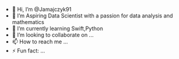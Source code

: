 - 👋 Hi, I’m @Jamajczyk91
- 👀 I’m Aspiring Data Scientist with a passion for data analysis and mathematics
- 🌱 I’m currently learning Swift,Python
- 💞️ I’m looking to collaborate on ...
- 📫 How to reach me ...
- ⚡ Fun fact: ...

<!---
Jamajczyk91/Jamajczyk91 is a ✨ special ✨ repository because its `README.md` (this file) appears on your GitHub profile.
You can click the Preview link to take a look at your changes.
--->
